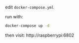 edit `docker-compose.yml`

run with:

```bash
docker-compose up -d
```

then visit: http://raspberrypi:6802

